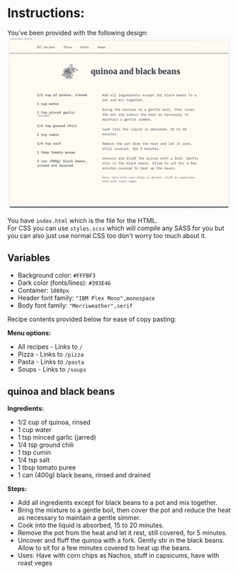 # Instructions:
You've been provided with the following design:
![](./recipe.png)

You have `index.html` which is the file for the HTML.  
For CSS you can use `styles.scss` which will compile any SASS for you but you can also just use normal CSS too don't worry too much about it.

## Variables
- Background color: `#FFFBF3`
- Dark color (fonts/lines): `#393E46`
- Container: `1080px`
- Header font family: `"IBM Plex Mono",monospace`
- Body font family: `"Merriweather",serif`

Recipe contents provided below for ease of copy pasting:

**Menu options:**
- All recipes - Links to `/`
- Pizza - Links to `/pizza`
- Pasta - Links to `/pasta`
- Soups - Links to `/soups`

## quinoa and black beans
**Ingredients:**
- 1/2 cup of quinoa, rinsed  
- 1 cup water  
- 1 tsp minced garlic (jarred)  
- 1/4 tsp ground chili   
- 1 tsp cumin  
- 1/4 tsp salt  
- 1 tbsp tomato puree  
- 1 can (400g) black beans, rinsed and drained  

**Steps:**
- Add all ingredients except for black beans to a pot and mix together.
- Bring the mixture to a gentle boil, then cover the pot and reduce the heat as necessary to maintain a gentle simmer. 
- Cook into the liquid is absorbed, 15 to 20 minutes.
- Remove the pot from the heat and let it rest, still covered, for 5 minutes. 
- Uncover and fluff the quinoa with a fork. Gently stir in the black beans. Allow to sit for a few minutes covered to heat up the beans.
- Uses: Have with corn chips as Nachos, stuff in capsicums, have with roast veges
